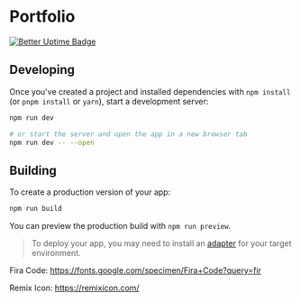# Portfolio

[![Better Uptime Badge](https://betteruptime.com/status-badges/v1/monitor/fn60.svg)](https://betteruptime.com/?utm_source=status_badge)

## Developing

Once you've created a project and installed dependencies with `npm install` (or `pnpm install` or `yarn`), start a development server:

```bash
npm run dev

# or start the server and open the app in a new browser tab
npm run dev -- --open
```

## Building

To create a production version of your app:

```bash
npm run build
```

You can preview the production build with `npm run preview`.

> To deploy your app, you may need to install an [adapter](https://kit.svelte.dev/docs/adapters) for your target environment.

Fira Code:
https://fonts.google.com/specimen/Fira+Code?query=fir

Remix Icon:
https://remixicon.com/
